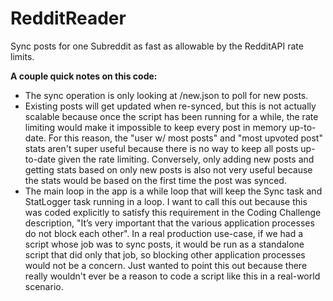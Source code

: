 # RedditReader

Sync posts for one Subreddit as fast as allowable by the RedditAPI rate limits.

**A couple quick notes on this code:**
* The sync operation is only looking at /new.json to poll for new posts.
* Existing posts will get updated when re-synced, but this is not actually scalable because once the script has been running for a while, the rate limiting would make it impossible to keep every post in memory up-to-date. For this reason, the "user w/ most posts" and "most upvoted post" stats aren't super useful because there is no way to keep all posts up-to-date given the rate limiting. Conversely, only adding new posts and getting stats based on only new posts is also not very useful because the stats would be based on the first time the post was synced.
* The main loop in the app is a while loop that will keep the Sync task and StatLogger task running in a loop. I want to call this out because this was coded explicitly to satisfy this requirement in the Coding Challenge description, "It’s very important that the various application processes do not block each other". In a real production use-case, if we had a script whose job was to sync posts, it would be run as a standalone script that did only that job, so blocking other application processes would not be a concern. Just wanted to point this out because there really wouldn't ever be a reason to code a script like this in a real-world scenario.
